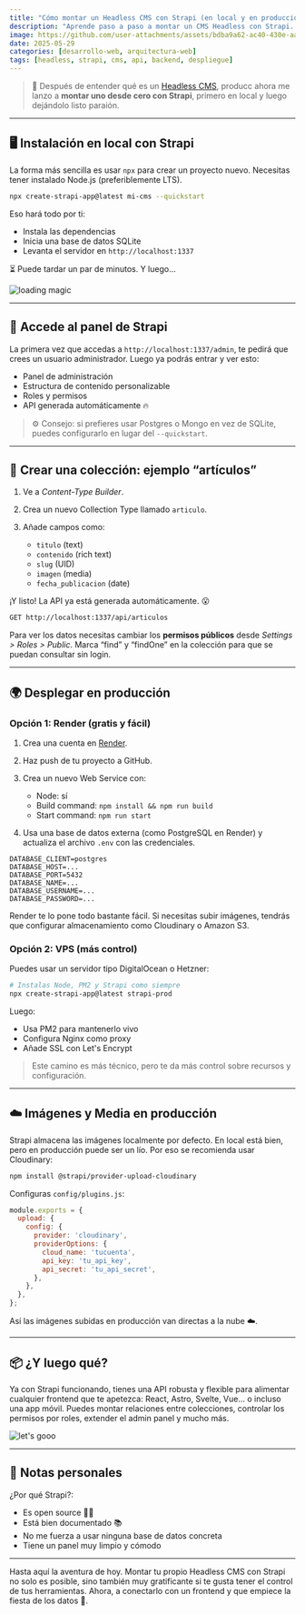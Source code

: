 ```yaml
---
title: "Cómo montar un Headless CMS con Strapi (en local y en producción)"
description: "Aprende paso a paso a montar un CMS Headless con Strapi. Desde la instalación local hasta el despliegue en producción, incluyendo ejemplos, gifs y consejos técnicos."
image: https://github.com/user-attachments/assets/bdba9a62-ac40-430e-aa6a-7075d5c8e952
date: 2025-05-29
categories: [desarrollo-web, arquitectura-web]
tags: [headless, strapi, cms, api, backend, despliegue]
---
```


> 🧠 Después de entender qué es un [Headless CMS](https://jorgerosa.dev/posts/que-es-un-headless-cms/), producc ahora me lanzo a **montar uno desde cero con Strapi**, primero en local y luego dejándolo listo paraión.

---

## 🖥️ Instalación en local con Strapi

La forma más sencilla es usar `npx` para crear un proyecto nuevo. Necesitas tener instalado Node.js (preferiblemente LTS).

```bash
npx create-strapi-app@latest mi-cms --quickstart
```

Eso hará todo por ti:

* Instala las dependencias
* Inicia una base de datos SQLite
* Levanta el servidor en `http://localhost:1337`

⏳ Puede tardar un par de minutos. Y luego…

![loading magic](https://media.giphy.com/media/v1.Y2lkPTc5MGI3NjExdzhiZXdxbTcyZ3VjMGMwNXY4d2oycWF4ZDU5NWliYTZzM25sazR5ZSZlcD12MV9naWZzX3NlYXJjaCZjdD1n/JIX9t2j0ZTN9S/giphy.gif)

---

## 🔐 Accede al panel de Strapi

La primera vez que accedas a `http://localhost:1337/admin`, te pedirá que crees un usuario administrador. Luego ya podrás entrar y ver esto:

* Panel de administración
* Estructura de contenido personalizable
* Roles y permisos
* API generada automáticamente 🔥

> ⚙️ Consejo: si prefieres usar Postgres o Mongo en vez de SQLite, puedes configurarlo en lugar del `--quickstart`.

---

## 🧱 Crear una colección: ejemplo “artículos”

1. Ve a *Content-Type Builder*.
2. Crea un nuevo Collection Type llamado `articulo`.
3. Añade campos como:

   * `titulo` (text)
   * `contenido` (rich text)
   * `slug` (UID)
   * `imagen` (media)
   * `fecha_publicacion` (date)

¡Y listo! La API ya está generada automáticamente. 😮

```bash
GET http://localhost:1337/api/articulos
```

Para ver los datos necesitas cambiar los **permisos públicos** desde *Settings > Roles > Public*. Marca “find” y “findOne” en la colección para que se puedan consultar sin login.

---

## 🌍 Desplegar en producción

### Opción 1: Render (gratis y fácil)

1. Crea una cuenta en [Render](https://render.com).
2. Haz push de tu proyecto a GitHub.
3. Crea un nuevo Web Service con:

   * Node: sí
   * Build command: `npm install && npm run build`
   * Start command: `npm run start`
4. Usa una base de datos externa (como PostgreSQL en Render) y actualiza el archivo `.env` con las credenciales.

```env
DATABASE_CLIENT=postgres
DATABASE_HOST=...
DATABASE_PORT=5432
DATABASE_NAME=...
DATABASE_USERNAME=...
DATABASE_PASSWORD=...
```

Render te lo pone todo bastante fácil. Si necesitas subir imágenes, tendrás que configurar almacenamiento como Cloudinary o Amazon S3.

### Opción 2: VPS (más control)

Puedes usar un servidor tipo DigitalOcean o Hetzner:

```bash
# Instalas Node, PM2 y Strapi como siempre
npx create-strapi-app@latest strapi-prod
```

Luego:

* Usa PM2 para mantenerlo vivo
* Configura Nginx como proxy
* Añade SSL con Let's Encrypt

> Este camino es más técnico, pero te da más control sobre recursos y configuración.

---

## ☁️ Imágenes y Media en producción

Strapi almacena las imágenes localmente por defecto. En local está bien, pero en producción puede ser un lío. Por eso se recomienda usar Cloudinary:

```bash
npm install @strapi/provider-upload-cloudinary
```

Configuras `config/plugins.js`:

```js
module.exports = {
  upload: {
    config: {
      provider: 'cloudinary',
      providerOptions: {
        cloud_name: 'tucuenta',
        api_key: 'tu_api_key',
        api_secret: 'tu_api_secret',
      },
    },
  },
};
```

Así las imágenes subidas en producción van directas a la nube ☁️.

---

## 📦 ¿Y luego qué?

Ya con Strapi funcionando, tienes una API robusta y flexible para alimentar cualquier frontend que te apetezca: React, Astro, Svelte, Vue… o incluso una app móvil. Puedes montar relaciones entre colecciones, controlar los permisos por roles, extender el admin panel y mucho más.

![let's gooo](https://media.giphy.com/media/RrVzUOXldFe8M/giphy.gif)

---

## 📌 Notas personales

¿Por qué Strapi?:

* Es open source 🧑‍💻
* Está bien documentado 📚
* No me fuerza a usar ninguna base de datos concreta
* Tiene un panel muy limpio y cómodo


---

Hasta aquí la aventura de hoy. Montar tu propio Headless CMS con Strapi no solo es posible, sino también muy gratificante si te gusta tener el control de tus herramientas. Ahora, a conectarlo con un frontend y que empiece la fiesta de los datos 🎉.
